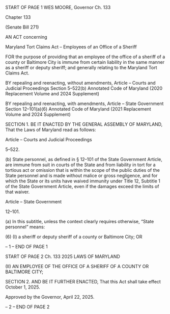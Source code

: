 START OF PAGE 1
WES MOORE, Governor Ch. 133

Chapter 133

(Senate Bill 271)

AN ACT concerning

Maryland Tort Claims Act – Employees of an Office of a Sheriff

FOR the purpose of providing that an employee of the office of a sheriff of a county or
Baltimore City is immune from certain liability in the same manner as a sheriff or
deputy sheriff; and generally relating to the Maryland Tort Claims Act.

BY repealing and reenacting, without amendments,
Article – Courts and Judicial Proceedings
Section 5–522(b)
Annotated Code of Maryland
(2020 Replacement Volume and 2024 Supplement)

BY repealing and reenacting, with amendments,
Article – State Government
Section 12–101(a)(6)
Annotated Code of Maryland
(2021 Replacement Volume and 2024 Supplement)

SECTION 1. BE IT ENACTED BY THE GENERAL ASSEMBLY OF MARYLAND,
That the Laws of Maryland read as follows:

Article – Courts and Judicial Proceedings

5–522.

(b) State personnel, as defined in § 12–101 of the State Government Article, are
immune from suit in courts of the State and from liability in tort for a tortious act or
omission that is within the scope of the public duties of the State personnel and is made
without malice or gross negligence, and for which the State or its units have waived
immunity under Title 12, Subtitle 1 of the State Government Article, even if the damages
exceed the limits of that waiver.

Article – State Government

12–101.

(a) In this subtitle, unless the context clearly requires otherwise, “State
personnel” means:

(6) (I) a sheriff or deputy sheriff of a county or Baltimore City; OR

– 1 –
END OF PAGE 1

START OF PAGE 2
Ch. 133 2025 LAWS OF MARYLAND

(II) AN EMPLOYEE OF THE OFFICE OF A SHERIFF OF A COUNTY
OR BALTIMORE CITY;

SECTION 2. AND BE IT FURTHER ENACTED, That this Act shall take effect
October 1, 2025.

Approved by the Governor, April 22, 2025.

– 2 –
END OF PAGE 2